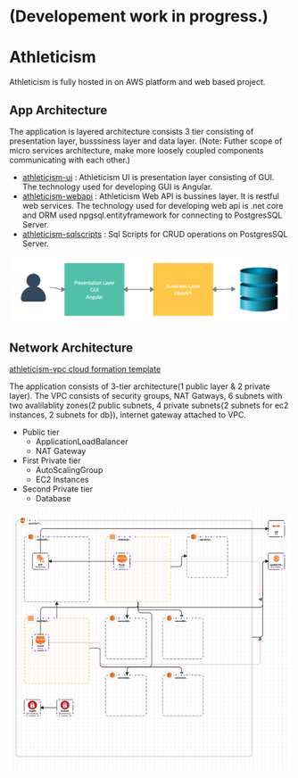 # (Developement work in progress.)
# Athleticism
Athleticism is fully hosted in on AWS platform and web based project.

## App Architecture 
The application is layered architecture consists 3 tier consisting of presentation layer, busssiness layer and data layer. (Note: Futher scope of micro services architecture, make more loosely coupled components communicating with each other.)
- [athleticism-ui](https://github.com/srisaikiranreddy/athleticism-ui.git) : Athleticism UI is presentation layer consisting of GUI. The technology used for developing GUI is Angular. 
- [athleticism-webapi](https://github.com/srisaikiranreddy/athleticism-webapi.git) : Athleticism Web API is bussines layer. It is restful web services. The technology used for developing web api is .net core and ORM used npgsql.entityframework for connecting to PostgresSQL Server.
- [athleticism-sqlscripts](https://github.com/srisaikiranreddy/athleticism-sqlscripts.git) : Sql Scripts for CRUD operations on PostgresSQL Server. 

![app-img](https://github.com/srisaikiranreddy/athleticism/blob/main/img/app.png)


## Network Architecture
[athleticism-vpc cloud formation template](https://github.com/srisaikiranreddy/athleticism/blob/main/scripts/athleticism-vpc.template)

The application consists of 3-tier architecture(1 public layer & 2 private layer). The VPC consists of security groups, NAT Gatways, 6 subnets with two avalilablity zones(2 public subnets, 4 private subnets{2 subnets for ec2 instances, 2 subnets for db}), internet gateway attached to VPC. 

- Public tier
  - ApplicationLoadBalancer
  - NAT Gateway
- First Private tier
  - AutoScalingGroup
  - EC2 Instances
- Second Private tier
  - Database

![athleticism-vpc-img](https://github.com/srisaikiranreddy/athleticism/blob/main/img/athleticism-vpc.png)


